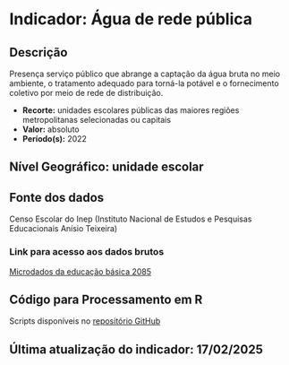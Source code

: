 # Indicador: Água de rede pública

## Descrição

Presença serviço público que abrange a captação da água bruta no meio ambiente, o tratamento adequado para torná-la potável e o fornecimento coletivo por meio de rede de distribuição.

- **Recorte:** unidades escolares públicas das maiores regiões metropolitanas selecionadas ou capitais
- **Valor:** absoluto
- **Período(s):** 2022

## Nível Geográfico: **unidade escolar**

## Fonte dos dados
Censo Escolar do Inep (Instituto Nacional de Estudos e Pesquisas Educacionais Anísio Teixeira)

### Link para acesso aos dados brutos

[Microdados da educação básica 2085](https://www.gov.br/inep/pt-br/areas-de-atuacao/pesquisas-estatisticas-e-indicadores/ideb/resultados)

## Código para Processamento em R
Scripts disponíveis no [repositório GitHub](https://github.com/cem-usp/georedus)

## Última atualização do indicador: 17/02/2025
